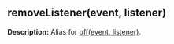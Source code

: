 ## removeListener(event, listener)

**Description:** Alias for [off(event, listener)](#offevent-listener).
